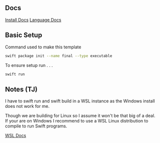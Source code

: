 ## Docs

[Install Docs](https://www.swift.org/install/linux/)
[Language Docs](https://docs.swift.org/swift-book/documentation/the-swift-programming-language/)

## Basic Setup 

Command used to make this template

```bash
swift package init --name final --type executable
```

To ensure setup run . . .

```bash
swift run
```

## Notes (TJ)

I have to swift run and swift build in a WSL instance as the Windows install does not work for me.

Though we are building for Linux so I assume it won't be that big of a deal. If your are on Windows I recommend to use a WSL Linux distribution to compile to run Swift programs.

[WSL Docs](https://learn.microsoft.com/en-us/windows/wsl/install)